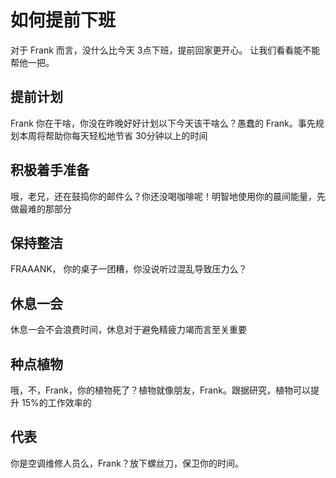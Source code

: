 # 如何提前下班

对于 Frank 而言，没什么比今天 3点下班，提前回家更开心。
让我们看看能不能帮他一把。

## 提前计划

Frank 你在干啥，你没在昨晚好好计划以下今天该干啥么？愚蠢的 Frank。事先规划本周将帮助你每天轻松地节省 30分钟以上的时间

## 积极着手准备

哦，老兄，还在鼓捣你的邮件么？你还没喝咖啡呢！明智地使用你的晨间能量，先做最难的那部分

## 保持整洁

FRAAANK， 你的桌子一团糟，你没说听过混乱导致压力么？

## 休息一会

休息一会不会浪费时间，休息对于避免精疲力竭而言至关重要

## 种点植物

哦，不，Frank，你的植物死了？植物就像朋友，Frank。跟据研究，植物可以提升 15%的工作效率的


## 代表

你是空调维修人员么，Frank？放下螺丝刀，保卫你的时间。